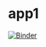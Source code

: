 # app1

[![Binder](https://mybinder.org/badge_logo.svg)](https://mybinder.org/v2/gh/saibai1988/app1/HEAD?urlpath=%2Fvoila%2Frender%2Fappdollar1.ipynb)
